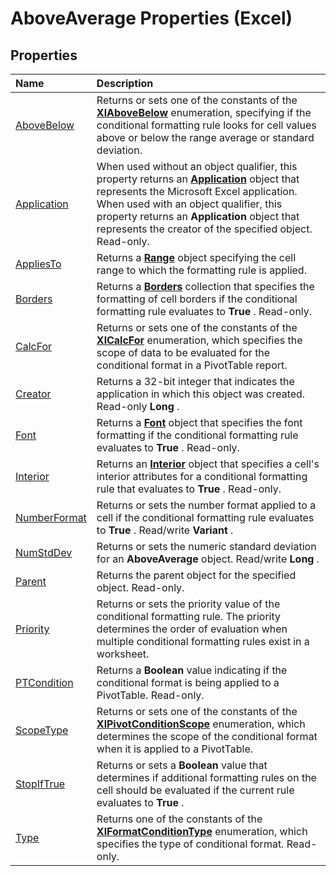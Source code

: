 
# AboveAverage Properties (Excel)


## Properties



|**Name**|**Description**|
|:-----|:-----|
|[AboveBelow](9436063c-b82a-aa0b-0379-5eaee6f68041.md)|Returns or sets one of the constants of the  **[XlAboveBelow](234b7c1c-c06f-94dd-df89-61911353a727.md)** enumeration, specifying if the conditional formatting rule looks for cell values above or below the range average or standard deviation.|
|[Application](25183b3d-a733-6ecd-694c-b14f76238e2f.md)|When used without an object qualifier, this property returns an  **[Application](19b73597-5cf9-4f56-8227-b5211f657f6f.md)** object that represents the Microsoft Excel application. When used with an object qualifier, this property returns an **Application** object that represents the creator of the specified object. Read-only.|
|[AppliesTo](880127cd-bd8c-2b0f-594a-8fd2cffee6c6.md)|Returns a  **[Range](b8207778-0dcc-4570-1234-f130532cc8cd.md)** object specifying the cell range to which the formatting rule is applied.|
|[Borders](b6edebdf-e1cd-adaa-e8d6-f00c51e6060b.md)|Returns a  **[Borders](adb6efd6-73b6-e620-e9be-f4a42bc52ae8.md)** collection that specifies the formatting of cell borders if the conditional formatting rule evaluates to **True** . Read-only.|
|[CalcFor](9a9e04df-f3f8-2daa-b58c-3245f4bfe6c9.md)|Returns or sets one of the constants of the  **[XlCalcFor](81a6cf29-8ecb-1153-d908-587d3ffe87da.md)** enumeration, which specifies the scope of data to be evaluated for the conditional format in a PivotTable report.|
|[Creator](87047e1c-b3d2-d95f-43c4-323427f998ec.md)|Returns a 32-bit integer that indicates the application in which this object was created. Read-only  **Long** .|
|[Font](6ec040b9-15d6-e401-23f7-c0b5e81daeb1.md)|Returns a  **[Font](f4788ba4-1c4c-2f03-4d73-194bc9316825.md)** object that specifies the font formatting if the conditional formatting rule evaluates to **True** . Read-only.|
|[Interior](49c68b75-7358-e9bd-6532-bac221a1241c.md)|Returns an  **[Interior](37c79831-2cac-69fd-10ee-6d5415ed338b.md)** object that specifies a cell's interior attributes for a conditional formatting rule that evaluates to **True** . Read-only.|
|[NumberFormat](1f3054f2-dc2b-28a6-cea9-d97ebdbb8cd0.md)|Returns or sets the number format applied to a cell if the conditional formatting rule evaluates to  **True** . Read/write **Variant** .|
|[NumStdDev](7eb6584a-04ba-ba8d-4ccf-a2ed503c148a.md)|Returns or sets the numeric standard deviation for an  **AboveAverage** object. Read/write **Long** .|
|[Parent](75338daa-fe08-b026-1181-9d1df7fc4e98.md)|Returns the parent object for the specified object. Read-only.|
|[Priority](4df00b9f-d260-8b1b-de08-0886bdc87a1c.md)|Returns or sets the priority value of the conditional formatting rule. The priority determines the order of evaluation when multiple conditional formatting rules exist in a worksheet.|
|[PTCondition](58a7c3ce-f4dc-f003-5071-8becc3d82564.md)|Returns a  **Boolean** value indicating if the conditional format is being applied to a PivotTable. Read-only.|
|[ScopeType](e2cc03b3-82ef-215a-3075-61730de281f6.md)|Returns or sets one of the constants of the  **[XlPivotConditionScope](4a2800cc-624b-18df-2d2a-cbb604a83042.md)** enumeration, which determines the scope of the conditional format when it is applied to a PivotTable.|
|[StopIfTrue](af5acf21-8bba-19ca-f3ae-eaf3b28f2201.md)|Returns or sets a  **Boolean** value that determines if additional formatting rules on the cell should be evaluated if the current rule evaluates to **True** .|
|[Type](7ab071e6-abf8-c56b-d153-4ca217af2dc0.md)|Returns one of the constants of the  **[XlFormatConditionType](ae97c695-f56a-c9ee-91b0-dac413c93428.md)** enumeration, which specifies the type of conditional format. Read-only.|

